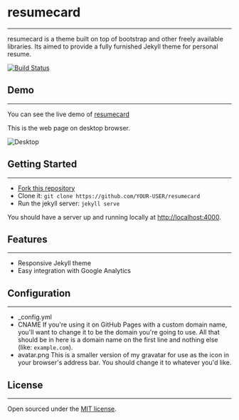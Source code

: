 # resumecard
-------
resumecard is a theme built on top of bootstrap and other freely available libraries. Its aimed to provide a fully furnished Jekyll theme for personal resume.  

[![Build Status](https://travis-ci.org/ddbullfrog/resumecard.svg?branch=gh-pages)](https://travis-ci.org/ddbullfrog/resumecard)

## Demo
-------
You can see the live demo of [resumecard](https://ddbullfrog.github.io/resumecard)

This is the web page on desktop browser.

![Desktop](https://github.com/ddbullfrog/resumecard/blob/gh-pages/_assets/normal.jpg)

## Getting Started
-------
- [Fork this repository](https://github.com/ddbullfrog/resumecard/fork)
- Clone it: `git clone https://github.com/YOUR-USER/resumecard`
- Run the jekyll server: `jekyll serve`

You should have a server up and running locally at <http://localhost:4000>.

## Features
-------
- Responsive Jekyll theme
- Easy integration with Google Analytics

## Configuration
-------
- _config.yml
-  CNAME
	If you're using it on GitHub Pages with a custom domain name, 
	you'll want to change it to be the domain you're going to use. 
	All that should be in here is a domain name on the first line and nothing else (like: `example.com`).
-  avatar.png
	This is a smaller version of my gravatar for use as the icon in your browser's address bar. 
	You should change it to whatever you'd like.

## License
-------
Open sourced under the [MIT license](LICENSE.md).
